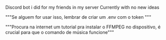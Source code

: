 Discord bot i did for my friends in my server
Currently with no new ideas

"""Se alguem for usar isso, lembrar de criar um .env com o token """

"""Procura na internet um tutorial pra instalar o FFMPEG no dispositivo,
é crucial para que o comando de música funcione"""
